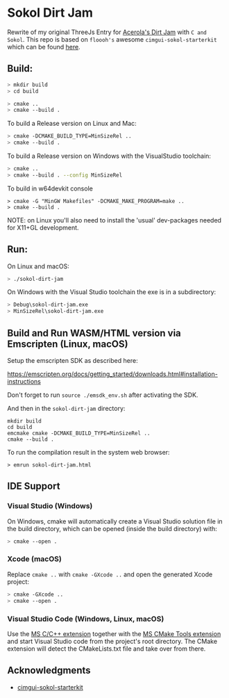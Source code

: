 # Sokol Dirt Jam

Rewrite of my original ThreeJs Entry for [Acerola's Dirt Jam](https://itch.io/jam/acerola-dirt-jam) with `C and Sokol`. This repo is based on `floooh's` awesome `cimgui-sokol-starterkit` which can be found [here](https://github.com/floooh/cimgui-sokol-starterkit).

## Build:

```bash
> mkdir build
> cd build

> cmake ..
> cmake --build .
```

To build a Release version on Linux and Mac:

```bash
> cmake -DCMAKE_BUILD_TYPE=MinSizeRel ..
> cmake --build .
```

To build a Release version on Windows with the VisualStudio toolchain:

```bash
> cmake ..
> cmake --build . --config MinSizeRel
```

To build in w64devkit console
```
> cmake -G "MinGW Makefiles" -DCMAKE_MAKE_PROGRAM=make ..
> cmake --build .
```
NOTE: on Linux you'll also need to install the 'usual' dev-packages needed for X11+GL development.

## Run:

On Linux and macOS:
```bash
> ./sokol-dirt-jam
```

On Windows with the Visual Studio toolchain the exe is in a subdirectory:
```bash
> Debug\sokol-dirt-jam.exe
> MinSizeRel\sokol-dirt-jam.exe
```

## Build and Run WASM/HTML version via Emscripten (Linux, macOS)

Setup the emscripten SDK as described here:

https://emscripten.org/docs/getting_started/downloads.html#installation-instructions

Don't forget to run ```source ./emsdk_env.sh``` after activating the SDK.

And then in the ```sokol-dirt-jam``` directory:

```
mkdir build
cd build
emcmake cmake -DCMAKE_BUILD_TYPE=MinSizeRel ..
cmake --build .
```

To run the compilation result in the system web browser:

```
> emrun sokol-dirt-jam.html
```

## IDE Support

### Visual Studio (Windows)

On Windows, cmake will automatically create a Visual Studio solution file in
the build directory, which can be opened (inside the build directory) with:

```bash
> cmake --open .
```

### Xcode (macOS)

Replace ```cmake ..``` with ```cmake -GXcode ..``` and open the generated
Xcode project:

```bash
> cmake -GXcode ..
> cmake --open .
```

### Visual Studio Code (Windows, Linux, macOS)

Use the [MS C/C++ extension](https://marketplace.visualstudio.com/items?itemName=ms-vscode.cpptools)
together with the [MS CMake Tools extension](https://marketplace.visualstudio.com/items?itemName=ms-vscode.cmake-tools)
and start Visual Studio code from the project's root directory. The CMake
extension will detect the CMakeLists.txt file and take over from there.

## Acknowledgments
- [cimgui-sokol-starterkit](https://github.com/floooh/cimgui-sokol-starterkit)
